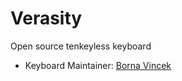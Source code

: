 # Verasity

Open source tenkeyless keyboard

* Keyboard Maintainer: [Borna Vincek](https://github.com/BornaV)
